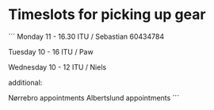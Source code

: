 # Timeslots for picking up gear

´´´
Monday 11 - 16.30 
ITU / Sebastian 60434784

Tuesday 10 - 16
ITU / Paw

Wednesday 10 - 12
ITU / Niels

additional:

Nørrebro appointments
Albertslund appointments
´´´
